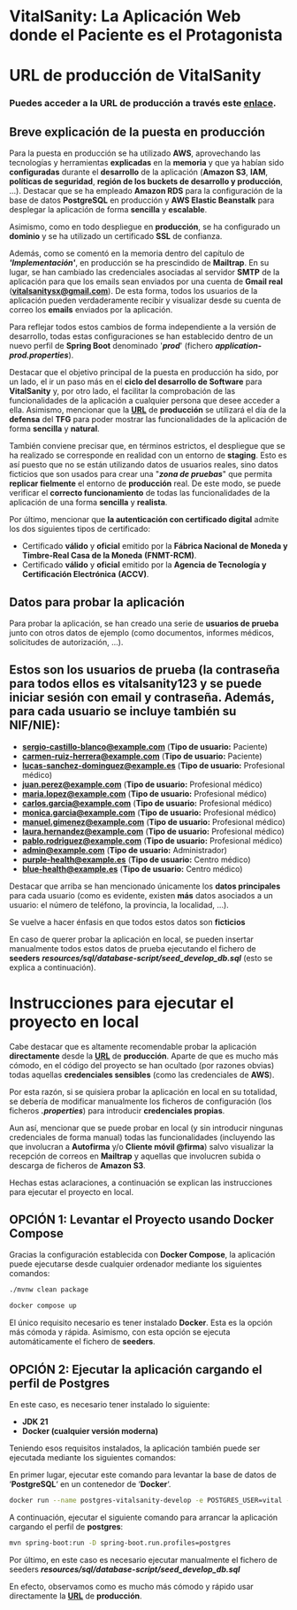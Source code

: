 # VitalSanity: La Aplicación Web donde el Paciente es el Protagonista

# URL de producción de **VitalSanity**

### Puedes acceder a la **URL** de producción a través este [**<u>enlace</u>**](https://vitalsanity.net:11443/vital-sanity).

## Breve explicación de la puesta en producción

Para la puesta en producción se ha utilizado **AWS**, aprovechando las tecnologías y herramientas **explicadas** en la **memoria** y que ya habían sido **configuradas**
durante el **desarrollo** de la aplicación (**Amazon S3**, **IAM**, **políticas de seguridad**, **región de los buckets de desarrollo y producción**, ...).
Destacar que se ha empleado **Amazon RDS** para la configuración de la base de datos **PostgreSQL** en producción y **AWS Elastic Beanstalk** para desplegar la aplicación de forma **sencilla** y **escalable**.

Asimismo, como en todo despliegue en **producción**, se ha configurado un **dominio** y se ha utilizado un certificado **SSL** de confianza.

Además, como se comentó en la memoria dentro del capítulo de **_'Implementación'_**, en producción se ha prescindido de **Mailtrap**.
En su lugar, se han cambiado las credenciales asociadas al servidor **SMTP** de la aplicación para que los emails sean enviados por una cuenta de **Gmail real** (**vitalsanitysx@gmail.com**).
De esta forma, todos los usuarios de la aplicación pueden verdaderamente recibir y visualizar desde su cuenta de correo los **emails** enviados por la aplicación.

Para reflejar todos estos cambios de forma independiente a la versión de desarrollo, todas estas configuraciones se han establecido dentro de un nuevo perfil de **Spring Boot** denominado '**_prod_**' (fichero **_application-prod.properties_**).

Destacar que el objetivo principal de la puesta en producción ha sido, por un lado, el ir un paso más en el **ciclo del desarrollo de Software** para **VitalSanity** y, por otro lado,
el facilitar la comprobación de las funcionalidades de la aplicación a cualquier persona que desee acceder a ella. Asimismo, mencionar que la [**<u>URL</u>**](https://vitalsanity.net:11443/vital-sanity) de **producción** se utilizará el día de la **defensa** del **TFG** para poder mostrar
las funcionalidades de la aplicación de forma **sencilla** y **natural**.

También conviene precisar que, en términos estrictos, el despliegue que se ha realizado se corresponde en realidad con un entorno de **staging**.
Esto es así puesto que no se están utilizando datos de usuarios reales,
sino datos ficticios que son usados para crear una "**_zona de pruebas_**" que permita **replicar fielmente** el entorno de **producción** real.
De este modo, se puede verificar el **correcto funcionamiento** de todas las funcionalidades de la aplicación de una forma **sencilla** y **realista**.

Por último, mencionar que **la autenticación con certificado digital** admite los dos siguientes tipos de certificado:

- Certificado **válido** y **oficial** emitido por la **Fábrica Nacional de Moneda y Timbre-Real Casa de la Moneda** **(FNMT-RCM)**.
- Certificado **válido** y **oficial** emitido por la **Agencia de Tecnología y Certificación Electrónica** **(ACCV)**.

## Datos para probar la aplicación

Para probar la aplicación, se han creado una serie de **usuarios de prueba** junto con otros datos de ejemplo (como documentos, informes médicos, solicitudes de autorización, ...).

Estos son los usuarios de prueba (la contraseña para todos ellos es **vitalsanity123** y se puede iniciar sesión con **email** y **contraseña**. Además, para cada usuario se incluye también su **NIF/NIE**):
- 
- **sergio-castillo-blanco@example.com** (**Tipo de usuario:** Paciente)
- **carmen-ruiz-herrera@example.com** (**Tipo de usuario:** Paciente)
- **lucas-sanchez-dominguez@example.es** (**Tipo de usuario:** Profesional médico)
- **juan.perez@example.com** (**Tipo de usuario:** Profesional médico)
- **maria.lopez@example.com** (**Tipo de usuario:** Profesional médico)
- **carlos.garcia@example.com** (**Tipo de usuario:** Profesional médico)
- **monica.garcia@example.com** (**Tipo de usuario:** Profesional médico)
- **manuel.gimenez@example.com** (**Tipo de usuario:** Profesional médico)
- **laura.hernandez@example.com** (**Tipo de usuario:** Profesional médico)
- **pablo.rodriguez@example.com** (**Tipo de usuario:** Profesional médico)
- **admin@example.com** (**Tipo de usuario:** Administrador)
- **purple-health@example.es** (**Tipo de usuario:** Centro médico)
- **blue-health@example.es** (**Tipo de usuario:** Centro médico)

Destacar que arriba se han mencionado únicamente los **datos principales** para cada usuario
(como es evidente, existen **más** datos asociados a un usuario: el número de teléfono, la provincia, la localidad, ...).

Se vuelve a hacer énfasis en que todos estos datos son **ficticios**

En caso de querer probar la aplicación en local, se pueden insertar manualmente todos estos datos de prueba ejecutando el fichero de **seeders** **_resources/sql/database-script/seed_develop_db.sql_** (esto se explica a continuación).

# Instrucciones para ejecutar el proyecto en local

Cabe destacar que es altamente recomendable probar la aplicación **directamente** desde la [**<u>URL</u>**](https://vitalsanity.net:11443/vital-sanity) de **producción**.
Aparte de que es mucho más cómodo, en el código del proyecto se han ocultado (por razones obvias) todas aquellas **credenciales sensibles** (como las credenciales de **AWS**).

Por esta razón, si se quisiera probar la aplicación en local en su totalidad, se debería de modificar manualmente los ficheros de configuración (los ficheros **_.properties_**) para introducir **credenciales propias**.

Aun así, mencionar que se puede probar en local (y sin introducir ningunas credenciales de forma manual) todas las funcionalidades (incluyendo las que involucran a **Autofirma** y/o **Cliente móvil @firma**)
salvo visualizar la recepción de correos en **Mailtrap** y aquellas que involucren subida o descarga de ficheros de **Amazon S3**.

Hechas estas aclaraciones, a continuación se explican las instrucciones para ejecutar el proyecto en local.

## OPCIÓN 1: Levantar el Proyecto usando Docker Compose

Gracias la configuración establecida con **Docker Compose**, la aplicación puede ejecutarse
desde cualquier ordenador mediante los siguientes comandos:

```sh
./mvnw clean package
```

```sh
docker compose up
```

El único requisito necesario es tener instalado **Docker**. Esta es la opción más cómoda y rápida. Asimismo, con esta opción se ejecuta automáticamente el fichero de **seeders**.

## OPCIÓN 2: Ejecutar la aplicación cargando el perfil de Postgres

En este caso, es necesario tener instalado lo siguiente:

- **JDK 21**
- **Docker (cualquier versión moderna)**

Teniendo esos requisitos instalados, la aplicación también puede ser ejecutada mediante los siguientes comandos:

En primer lugar, ejecutar este comando para levantar la base de datos de ‘**PostgreSQL**‘
en un contenedor de ‘**Docker**‘.

```sh
docker run --name postgres-vitalsanity-develop -e POSTGRES_USER=vital -e POSTGRES_PASSWORD=vital -e POSTGRES_DB=vital -p 5058:5432 -d postgres:13
```

A continuación, ejecutar el siguiente comando para arrancar la aplicación cargando el
perfil de **postgres**:

```sh
mvn spring-boot:run -D spring-boot.run.profiles=postgres
```

Por último, en este caso es necesario ejecutar manualmente el fichero de seeders **_resources/sql/database-script/seed_develop_db.sql_**

En efecto, observamos como es mucho más cómodo y rápido usar directamente la [**<u>URL</u>**](https://vitalsanity.net:11443/vital-sanity) de **producción**.
